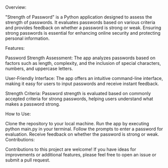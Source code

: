 Overview:

"Strength of Password" is a Python application designed to assess the strength of passwords. It evaluates passwords based on various criteria and provides feedback on whether a password is strong or weak. Ensuring strong passwords is essential for enhancing online security and protecting personal information.

Features:

Password Strength Assessment: The app analyzes passwords based on factors such as length, complexity, and the inclusion of special characters, numbers, and uppercase letters.

User-Friendly Interface: The app offers an intuitive command-line interface, making it easy for users to input passwords and receive instant feedback.

Strength Criteria: Password strength is evaluated based on commonly accepted criteria for strong passwords, helping users understand what makes a password strong.

How to Use:

Clone the repository to your local machine.
Run the app by executing python main.py in your terminal.
Follow the prompts to enter a password for evaluation.
Receive feedback on whether the password is strong or weak.
Contributions:

Contributions to this project are welcome! If you have ideas for improvements or additional features, please feel free to open an issue or submit a pull request.

